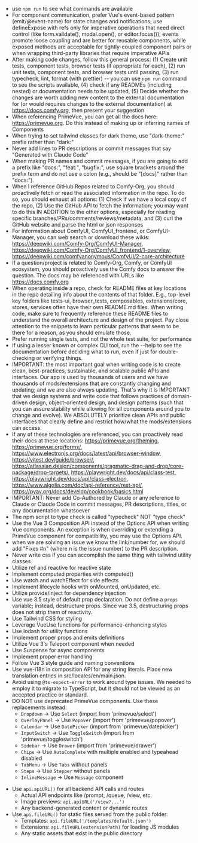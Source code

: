 - use `npm run` to see what commands are available
- For component communication, prefer Vue's event-based pattern (emit/@event-name) for state changes and notifications; use defineExpose with refs only for imperative operations that need direct control (like form.validate(), modal.open(), or editor.focus()); events promote loose coupling and are better for reusable components, while exposed methods are acceptable for tightly-coupled component pairs or when wrapping third-party libraries that require imperative APIs
- After making code changes, follow this general process: (1) Create unit tests, component tests, browser tests (if appropriate for each), (2) run unit tests, component tests, and browser tests until passing, (3) run typecheck, lint, format (with prettier) -- you can use `npm run` command to see the scripts available, (4) check if any READMEs (including nested) or documentation needs to be updated, (5) Decide whether the changes are worth adding new content to the external documentation for (or would requires changes to the external documentation) at https://docs.comfy.org, then present your suggestion
- When referencing PrimeVue, you can get all the docs here: https://primevue.org. Do this instead of making up or inferring names of Components
- When trying to set tailwind classes for dark theme, use "dark-theme:" prefix rather than "dark:"
- Never add lines to PR descriptions or commit messages that say "Generated with Claude Code"
- When making PR names and commit messages, if you are going to add a prefix like "docs:", "feat:", "bugfix:", use square brackets around the prefix term and do not use a colon (e.g., should be "[docs]" rather than "docs:").
- When I reference GitHub Repos related to Comfy-Org, you should proactively fetch or read the associated information in the repo. To do so, you should exhaust all options: (1) Check if we have a local copy of the repo, (2) Use the GitHub API to fetch the information; you may want to do this IN ADDITION to the other options, especially for reading specific branches/PRs/comments/reviews/metadata, and (3) curl the GitHub website and parse the html or json responses
- For information about ComfyUI, ComfyUI_frontend, or ComfyUI-Manager, you can web search or download these wikis: https://deepwiki.com/Comfy-Org/ComfyUI-Manager, https://deepwiki.com/Comfy-Org/ComfyUI_frontend/1-overview, https://deepwiki.com/comfyanonymous/ComfyUI/2-core-architecture
- If a question/project is related to Comfy-Org, Comfy, or ComfyUI ecosystem, you should proactively use the Comfy docs to answer the question. The docs may be referenced with URLs like https://docs.comfy.org
- When operating inside a repo, check for README files at key locations in the repo detailing info about the contents of that folder. E.g., top-level key folders like tests-ui, browser_tests, composables, extensions/core, stores, services often have their own README.md files. When writing code, make sure to frequently reference these README files to understand the overall architecture and design of the project. Pay close attention to the snippets to learn particular patterns that seem to be there for a reason, as you should emulate those.
- Prefer running single tests, and not the whole test suite, for performance
- If using a lesser known or complex CLI tool, run the --help to see the documentation before deciding what to run, even if just for double-checking or verifying things.
- IMPORTANT: the most important goal when writing code is to create clean, best-practices, sustainable, and scalable public APIs and interfaces. Our app is used by thousands of users and we have thousands of mods/extensions that are constantly changing and updating; and we are also always updating. That's why it is IMPORTANT that we design systems and write code that follows practices of domain-driven design, object-oriented design, and design patterns (such that you can assure stability while allowing for all components around you to change and evolve). We ABSOLUTELY prioritize clean APIs and public interfaces that clearly define and restrict how/what the mods/extensions can access.
- If any of these technologies are referenced, you can proactively read their docs at these locations: https://primevue.org/theming, https://primevue.org/forms/, https://www.electronjs.org/docs/latest/api/browser-window, https://vitest.dev/guide/browser/, https://atlassian.design/components/pragmatic-drag-and-drop/core-package/drop-targets/, https://playwright.dev/docs/api/class-test, https://playwright.dev/docs/api/class-electron, https://www.algolia.com/doc/api-reference/rest-api/, https://pyav.org/docs/develop/cookbook/basics.html
- IMPORTANT: Never add Co-Authored by Claude or any reference to Claude or Claude Code in commit messages, PR descriptions, titles, or any documentation whatsoever
- The npm script to type check is called "typecheck" NOT "type check"
- Use the Vue 3 Composition API instead of the Options API when writing Vue components. An exception is when overriding or extending a PrimeVue component for compatibility, you may use the Options API.
- when we are solving an issue we know the link/number for, we should add "Fixes #n" (where n is the issue number) to the PR description.
- Never write css if you can accomplish the same thing with tailwind utility classes
- Utilize ref and reactive for reactive state
- Implement computed properties with computed()
- Use watch and watchEffect for side effects
- Implement lifecycle hooks with onMounted, onUpdated, etc.
- Utilize provide/inject for dependency injection
- Use vue 3.5 style of default prop declaration. Do not define a `props` variable; instead, destructure props. Since vue 3.5, destructuring props does not strip them of reactivity.
- Use Tailwind CSS for styling
- Leverage VueUse functions for performance-enhancing styles
- Use lodash for utility functions
- Implement proper props and emits definitions
- Utilize Vue 3's Teleport component when needed
- Use Suspense for async components
- Implement proper error handling
- Follow Vue 3 style guide and naming conventions
- Use vue-i18n in composition API for any string literals. Place new translation entries in src/locales/en/main.json.
- Avoid using `@ts-expect-error` to work around type issues. We needed to employ it to migrate to TypeScript, but it should not be viewed as an accepted practice or standard.
- DO NOT use deprecated PrimeVue components. Use these replacements instead:
  * `Dropdown` → Use `Select` (import from 'primevue/select')
  * `OverlayPanel` → Use `Popover` (import from 'primevue/popover') 
  * `Calendar` → Use `DatePicker` (import from 'primevue/datepicker')
  * `InputSwitch` → Use `ToggleSwitch` (import from 'primevue/toggleswitch')
  * `Sidebar` → Use `Drawer` (import from 'primevue/drawer')
  * `Chips` → Use `AutoComplete` with multiple enabled and typeahead disabled
  * `TabMenu` → Use `Tabs` without panels
  * `Steps` → Use `Stepper` without panels
  * `InlineMessage` → Use `Message` component
* Use `api.apiURL()` for all backend API calls and routes
  - Actual API endpoints like /prompt, /queue, /view, etc.
  - Image previews: `api.apiURL('/view?...')`
  - Any backend-generated content or dynamic routes
* Use `api.fileURL()` for static files served from the public folder:
  - Templates: `api.fileURL('/templates/default.json')`
  - Extensions: `api.fileURL(extensionPath)` for loading JS modules
  - Any static assets that exist in the public directory
